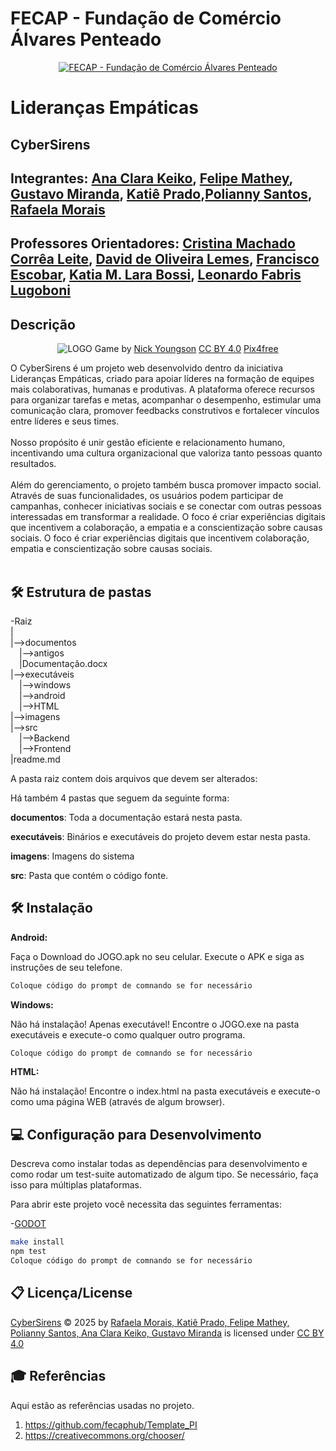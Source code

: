  # FECAP - Fundação de Comércio Álvares Penteado

<p align="center">
<a href= "https://www.fecap.br/"><img src="https://encrypted-tbn0.gstatic.com/images?q=tbn:ANd9GcRhZPrRa89Kma0ZZogxm0pi-tCn_TLKeHGVxywp-LXAFGR3B1DPouAJYHgKZGV0XTEf4AE&usqp=CAU" alt="FECAP - Fundação de Comércio Álvares Penteado" border="0"></a>
</p>

# Lideranças Empáticas

## CyberSirens

## Integrantes: <a href="https://www.linkedin.com/in/ana-clara-keiko-ribeiro-hagiwara-da-silva-970063341/">Ana Clara Keiko</a>, <a href="https://www.linkedin.com/in/felipe-mathey-47772b357/">Felipe Mathey</a>, <a href="https://www.linkedin.com/in/gustavo-miranda-162b5835b/">Gustavo Miranda</a>, <a href="https://www.linkedin.com/in/katiê-prado-388129312/">Katiê Prado</a>,<a href="https://www.linkedin.com/in/polianny-santos-6193a8324/">Polianny Santos</a>, <a href="https://www.linkedin.com/in/rafaelamorais0906/">Rafaela Morais</a>

## Professores Orientadores: <a href="https://www.linkedin.com/in/cristina-machado-corrêa-leite-630309160/">Cristina Machado Corrêa Leite</a>, <a href="https://www.linkedin.com/in/dolemes/">David de Oliveira Lemes</a>, <a href="https://www.linkedin.com/in/francisco-escobar/">Francisco Escobar</a>, <a href="https://www.linkedin.com/in/katia-bossi/">Katia M. Lara Bossi</a>, <a href="https://www.linkedin.com/in/leonardo-fabris-lugoboni-a3369416/">Leonardo Fabris Lugoboni</a>

## Descrição

<p align="center">
<img src="https://pix4free.org/assets/library/2021-01-20/originals/game.jpg" alt="LOGO" border="0">
  Game by <a href="http://www.nyphotographic.com/">Nick Youngson</a> <a rel="license" href="https://creativecommons.org/licenses/by-sa/3.0/">CC BY 4.0</a> <a href="http://pix4free.org/">Pix4free</a>
</p>


O CyberSirens é um projeto web desenvolvido dentro da iniciativa Lideranças Empáticas, criado para apoiar líderes na formação de equipes mais colaborativas, humanas e produtivas. A plataforma oferece recursos para organizar tarefas e metas, acompanhar o desempenho, estimular uma comunicação clara, promover feedbacks construtivos e fortalecer vínculos entre líderes e seus times.
<br><br>
Nosso propósito é unir gestão eficiente e relacionamento humano, incentivando uma cultura organizacional que valoriza tanto pessoas quanto resultados.
<br><br>
Além do gerenciamento, o projeto também busca promover impacto social. Através de suas funcionalidades, os usuários podem participar de campanhas, conhecer iniciativas sociais e se conectar com outras pessoas interessadas em transformar a realidade. O foco é criar experiências digitais que incentivem a colaboração, a empatia e a conscientização sobre causas sociais.
O foco é criar experiências digitais que incentivem colaboração, empatia e conscientização sobre causas sociais.
<br><br>


## 🛠 Estrutura de pastas

-Raiz<br>
|<br>
|-->documentos<br>
  &emsp;|-->antigos<br>
  &emsp;|Documentação.docx<br>
|-->executáveis<br>
  &emsp;|-->windows<br>
  &emsp;|-->android<br>
  &emsp;|-->HTML<br>
|-->imagens<br>
|-->src<br>
  &emsp;|-->Backend<br>
  &emsp;|-->Frontend<br>
|readme.md<br>

A pasta raiz contem dois arquivos que devem ser alterados:

Há também 4 pastas que seguem da seguinte forma:

<b>documentos</b>: Toda a documentação estará nesta pasta.

<b>executáveis</b>: Binários e executáveis do projeto devem estar nesta pasta.

<b>imagens</b>: Imagens do sistema

<b>src</b>: Pasta que contém o código fonte.

## 🛠 Instalação

<b>Android:</b>

Faça o Download do JOGO.apk no seu celular.
Execute o APK e siga as instruções de seu telefone.

```sh
Coloque código do prompt de comnando se for necessário
```

<b>Windows:</b>

Não há instalação! Apenas executável!
Encontre o JOGO.exe na pasta executáveis e execute-o como qualquer outro programa.

```sh
Coloque código do prompt de comnando se for necessário
```

<b>HTML:</b>

Não há instalação!
Encontre o index.html na pasta executáveis e execute-o como uma página WEB (através de algum browser).

## 💻 Configuração para Desenvolvimento

Descreva como instalar todas as dependências para desenvolvimento e como rodar um test-suite automatizado de algum tipo. Se necessário, faça isso para múltiplas plataformas.

Para abrir este projeto você necessita das seguintes ferramentas:

-<a href="https://godotengine.org/download">GODOT</a>

```sh
make install
npm test
Coloque código do prompt de comnando se for necessário
```

## 📋 Licença/License
<a href="https://github.com/2025-2-MCC2">CyberSirens</a> © 2025 by <a href="https://github.com/2025-2-MCC2">Rafaela Morais, Katiê Prado, Felipe Mathey, Polianny Santos, Ana Clara Keiko, Gustavo Miranda</a> is licensed under <a href="https://creativecommons.org/licenses/by/4.0/">CC BY 4.0</a><img src="https://mirrors.creativecommons.org/presskit/icons/cc.svg" alt="" style="width: 0.8em;height:0.8em;margin-left: .2em;"><img src="https://mirrors.creativecommons.org/presskit/icons/by.svg" alt="" style="width: 0.8em;height:0.8em;margin-left: .2em;">

## 🎓 Referências

Aqui estão as referências usadas no projeto.
1. <https://github.com/fecaphub/Template_PI>
3. <https://creativecommons.org/chooser/>
